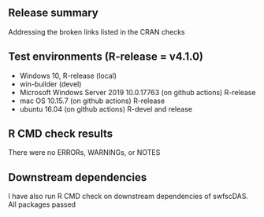 ## Release summary
Addressing the broken links listed in the CRAN checks

## Test environments (R-release = v4.1.0)
* Windows 10, R-release (local)
* win-builder (devel)
* Microsoft Windows Server 2019 10.0.17763 (on github actions) R-release
* mac OS 10.15.7 (on github actions) R-release
* ubuntu 16.04 (on github actions) R-devel and release

## R CMD check results
There were no ERRORs, WARNINGs, or NOTES

## Downstream dependencies
I have also run R CMD check on downstream dependencies of swfscDAS.
All packages passed
